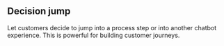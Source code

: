## Decision jump
Let customers decide to jump into a process step or into another chatbot experience. This is powerful for building customer journeys.
